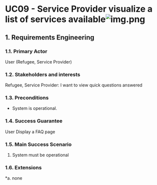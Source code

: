 # UC09 - Service Provider visualize a list of services available![img.png](img.png)

## 1. Requirements Engineering

### 1.1. Primary Actor
User (Refugee, Service Provider)

### 1.2. Stakeholders and interests
Refugee, Service Provider: I want to view quick questions answered

### 1.3. Preconditions
- System is operational.

### 1.4. Success Guarantee
User Display a FAQ page 

### 1.5. Main Success Scenario
1. System must be operational

### 1.6. Extensions
*a. none



